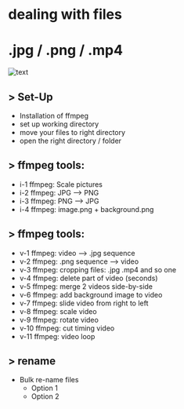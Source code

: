
# dealing with files
# .jpg / .png / .mp4

![text](https://inductivebiblestudyapp.com/wp-content/uploads/2017/06/godhands-820x400.jpg)

## > Set-Up 
* Installation of ffmpeg
* set up working directory
* move your files to right directory
* open the right directory / folder

## > ffmpeg tools: 
* i-1 ffmpeg: Scale pictures
* i-2 ffmpeg: JPG --> PNG
* i-3 ffmpeg: PNG --> JPG
* i-4 ffmpeg: image.png + background.png

## > ffmpeg tools: 
* v-1 ffmpeg: video --> .jpg sequence
* v-2 ffmpeg: .png sequence --> video
* v-3 ffmpeg: cropping files: .jpg .mp4 and so one
* v-4 ffmpeg: delete part of video (seconds)
* v-5 ffmpeg: merge 2 videos side-by-side 
* v-6 ffmpeg: add background image to video 
* v-7 ffmpeg: slide video from right to left
* v-8 ffmpeg: scale video
* v-9 ffmpeg: rotate video
* v-10 ffmpeg: cut timing video
* v-11 ffmpeg: video loop

## > rename 
* Bulk re-name files 
    * Option 1
    * Option 2
